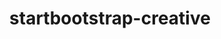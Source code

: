 ---
title: startbootstrap-creative
redirect_to: http://www.minddust.com/post/alternative-tags-and-categories-on-github-pages/
---